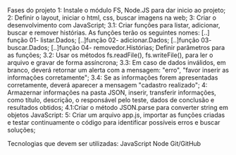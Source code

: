 Fases do projeto
1: Instale o módulo FS, Node.JS para dar inicio ao projeto;
2: Definir o layout, iniciar o html, css, buscar imagens na web;
3: Criar o desenvolvimento com JavaScript;
3.1: Criar funções para listar, adicionar, buscar e remover histórias. As funções terão os seguintes nomes:
[..] função 01- listar.Dados;
[..]função 02- adicionar.Dados;
[..]função 03- buscar.Dados;
[..]função 04- removedor.Histórias;
Definir parâmetros para as funções;
3.2: Usar os métodos fs.readFile(), fs.writeFile(), para ler o arquivo e gravar de forma assíncrona;
3.3: Em caso de dados inválidos, em branco, deverá retornar um alerta com a mensagem: "erro", "favor inserir as informações corretamente";
3.4: Se as informações forem apresentadas corretamente, deverá aparecer a mensagem "cadastro realizado";
4: Armazernar informações na pasta JSON, inserir, transferir informações, como título, descrição, o responsável pelo teste, dados de conclusão e resultados obtidos;
4.1:Criar o método JSON.parse para converter string em objetos JavaScript:
5: Criar um arquivo app.js, importar as funções criadas e testar continuamente o código para identificar possíveis erros e buscar soluções;

Tecnologias que devem ser utilizadas:
JavaScript
Node
Git/GitHub